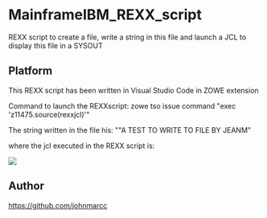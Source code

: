 # MainframeIBM_REXX_script
REXX script to create a file, write a string in this file and launch a JCL to display this file in a SYSOUT

## Platform 
This REXX script has been written in Visual Studio Code in ZOWE extension

Command to launch the REXXscript:
zowe tso issue command "exec 'z11475.source(rexxjcl)'"   

The string written in the file his:  ""A TEST TO WRITE TO FILE BY JEANM"

where the jcl executed in the REXX script is:

![](https://github.com/johnmarcc/MainframeIBM_REXX_script/blob/ad7b9158609a8aadae5f23b9a69aeb5181f7a785/rexxjcl.png)


## Author
https://github.com/johnmarcc


